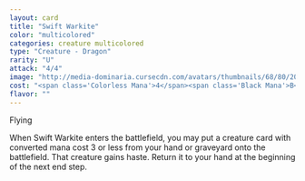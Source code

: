 ```yaml
---
layout: card
title: "Swift Warkite"
color: "multicolored"
categories: creature multicolored
type: "Creature - Dragon"
rarity: "U"
attack: "4/4"
image: "http://media-dominaria.cursecdn.com/avatars/thumbnails/68/80/200/283/635612648423866273.png"
cost: "<span class='Colorless Mana'>4</span><span class='Black Mana'>B</span><span class='Red Mana'>R</span>"
flavor: ""
---
```


Flying

When Swift Warkite enters the battlefield, you may put a creature card with converted mana cost 3 or less from your hand or graveyard onto the battlefield.  That creature gains haste.  Return it to your hand at the beginning of the next end step.
